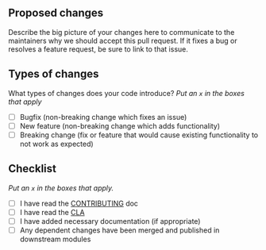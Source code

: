## Proposed changes

Describe the big picture of your changes here to communicate to the maintainers why we should accept this pull request. If it fixes a bug or resolves a feature request, be sure to link to that issue.

## Types of changes

What types of changes does your code introduce?
_Put an `x` in the boxes that apply_

- [ ] Bugfix (non-breaking change which fixes an issue)
- [ ] New feature (non-breaking change which adds functionality)
- [ ] Breaking change (fix or feature that would cause existing functionality to not work as expected)

## Checklist

_Put an `x` in the boxes that apply._

- [ ] I have read the [CONTRIBUTING](https://github.com/splunk/sck-otel/blob/develop/CONTRIBUTING.md) doc
- [ ] I have read the [CLA](https://github.com/splunk/sck-otel/blob/develop/CLA.md)
- [ ] I have added necessary documentation (if appropriate)
- [ ] Any dependent changes have been merged and published in downstream modules
